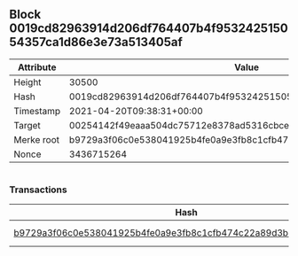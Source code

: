 ## Block 0019cd82963914d206df764407b4f953242515054357ca1d86e3e73a513405af

Attribute | Value
--- | ---
Height | 30500
Hash | 0019cd82963914d206df764407b4f953242515054357ca1d86e3e73a513405af
Timestamp | 2021-04-20T09:38:31+00:00
Target | 00254142f49eaaa504dc75712e8378ad5316cbcead634704b3734b6271167cc4
Merke root | b9729a3f06c0e538041925b4fe0a9e3fb8c1cfb474c22a89d3bc30f92b27b21b
Nonce | 3436715264

```

```

### Transactions

Hash | Amount
--- | ---
[b9729a3f06c0e538041925b4fe0a9e3fb8c1cfb474c22a89d3bc30f92b27b21b](b9729a3f06c0e538041925b4fe0a9e3fb8c1cfb474c22a89d3bc30f92b27b21b.md) | 10.00000000 SKEPTI 
